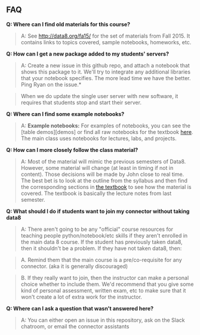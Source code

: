 ## FAQ
**Q: Where can I find old materials for this course?**
    
>A: See http://data8.org/fa15/ for the set of materials from Fall 2015. It contains links to topics covered, sample notebooks, homeworks, etc.

**Q: How can I get a new package added to my students' servers?**
    
>A: Create a new issue in this github repo, and attach a notebook that shows this package to it. We'll try to integrate any additional libraries that your notebook specifies. The more lead time we have the better. Ping Ryan on the issue.*

> When we do update the single user server with new software, it requires that students stop and start their server.

**Q: Where can I find some example notebooks?**
    
>A: **Example notebooks:** For examples of notebooks, you can see
the [table demos][demos] or find all raw notebooks for the textbook [here](https://github.com/data-8/textbook/tree/gh-pages/notebooks). The main class uses notebooks for lectures, labs, and projects.

**Q: How can I more closely follow the class material?**
    
>A: Most of the material will mimic the previous semesters of Data8. However, some material will change (at least in timing if not in content). Those decisions will be made by John close to real time. The best bet is to look at the outline from the syllabus and then find the corresponding sections in [the textbook](http://www.inferentialthinking.com) to see how the material is covered. The textbook is basically the lecture notes from last semester.

**Q: What should I do if students want to join my connector without taking data8**
    
>A: There aren't going to be any "official" course resources for teaching people python/notebook/etc skills if they aren't enrolled in the main data 8 course. If the student has previously taken data8, then it shouldn't be a problem. If they have not taken data8, then:

>   A. Remind them that the main course is a pre/co-requisite for any connector. (aka it is generally discouraged)

>   B. If they really want to join, then the instructor can make a personal choice whether to include them. We'd recommend that you give some kind of personal assessment, written exam, etc to make sure that it won't create a lot of extra work for the instructor.

**Q: Where can I ask a question that wasn't answered here?**
    
>A: You can either open an issue in this repository, ask on the Slack chatroom, or email the connector assistants